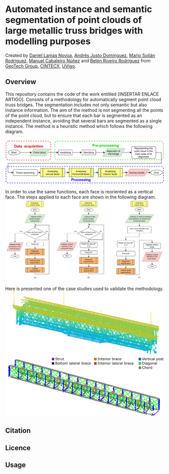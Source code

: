 # Automated instance and semantic segmentation of point clouds of large metallic truss bridges with modelling purposes

Created by [Daniel Lamas Novoa](https://orcid.org/0000-0001-7275-183X), [Andrés Justo Dominguez](https://orcid.org/0000-0003-2072-4076), [Mario Soilán Rodríguez](https://orcid.org/0000-0001-6545-2225), [Manuel Cabaleiro Núñez](https://orcid.org/0000-0002-6948-1389) and [Belén Riveiro Rodríguez](https://orcid.org/0000-0002-1497-4370) from [GeoTech Group](https://geotech.webs.uvigo.es/en/), [CINTECX](http://cintecx.uvigo.es/gl/), [UVigo](https://www.uvigo.gal/).

## Overview
This repository contains the code of the work entitled [INSERTAR ENLACE ARTIGO].
Consists of a methodology for automatically segment point cloud truss bridges. The segmentation includes not only semantic but also instance information. The aim of the method is not segmenting all the points of the point cloud, but to ensure that each bar is segmented as an independent instance, avoiding that several bars are segmented as a single instance.
The method is a heuristic method which follows the following diagram.

![alt_text](https://github.com/GeoTechUVigo/truss_bridge_pointcloud_segmentation/blob/main/Images/main_diagram_2.png)

In order to use the same functions, each face is reoriented as a vertical face. The steps applied to each face are shown in the following diagram.
![alt_text](https://github.com/GeoTechUVigo/truss_bridge_pointcloud_segmentation/blob/main/Images/analysing_faces.png)

Here is presented one of the case studies used to validate the methodology.
![alt_text](https://github.com/GeoTechUVigo/truss_bridge_pointcloud_segmentation/blob/main/Images/bridge_pc.png)
![alt_text](https://github.com/GeoTechUVigo/truss_bridge_pointcloud_segmentation/blob/main/Images/bridge_segmented.png)


## Citation


## Licence


## Usage


